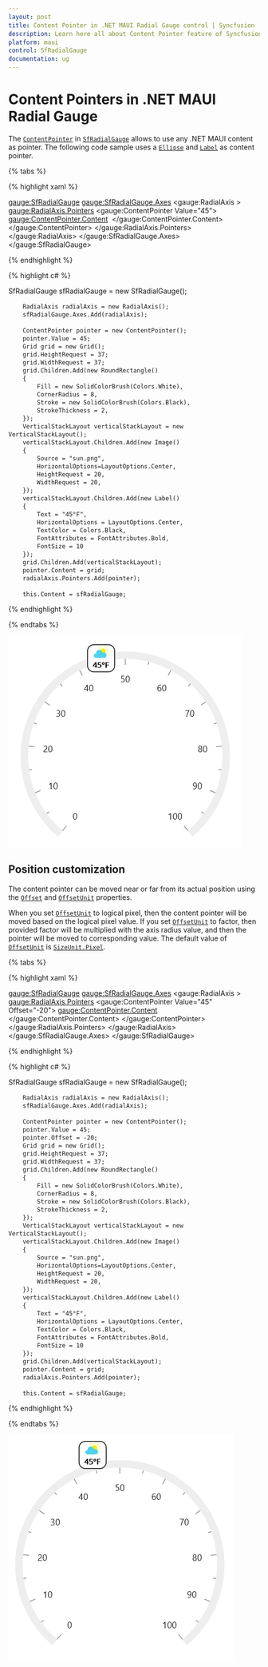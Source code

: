 ```yaml
---
layout: post
title: Content Pointer in .NET MAUI Radial Gauge control | Syncfusion
description: Learn here all about Content Pointer feature of Syncfusion .NET MAUI Radial Gauge control with image, text pointer support and more.
platform: maui
control: SfRadialGauge
documentation: ug
---
```


# Content Pointers in .NET MAUI Radial Gauge

The [`ContentPointer`]() in [`SfRadialGauge`]() allows to use any .NET MAUI content as pointer. The following code sample uses a [`Ellipse`]() and [`Label`]() as content pointer.

{% tabs %}

{% highlight xaml %}

 <gauge:SfRadialGauge>
                <gauge:SfRadialGauge.Axes>
                    <gauge:RadialAxis >
                        <gauge:RadialAxis.Pointers>
                            <gauge:ContentPointer  Value="45">
                                <gauge:ContentPointer.Content>
                                    <Grid HeightRequest="37" WidthRequest="37" >
                                        <RoundRectangle  Fill="White"
                                                         CornerRadius="8"
                                                         Stroke="Black" StrokeThickness="2" />
                                        <VerticalStackLayout>
                                            <Image Source="sun.png" HeightRequest="20" WidthRequest="20"
                                                   HorizontalOptions="Center"/>
                                            <Label Text="45°F" HorizontalOptions="Center"
                                                   TextColor="Black" FontAttributes="Bold"
                                                   FontSize="10"/>
                                        </VerticalStackLayout>
                                    </Grid>
                                </gauge:ContentPointer.Content>
                            </gauge:ContentPointer>
                        </gauge:RadialAxis.Pointers>
                    </gauge:RadialAxis>
                </gauge:SfRadialGauge.Axes>
            </gauge:SfRadialGauge>

{% endhighlight %}

{% highlight c# %}

SfRadialGauge sfRadialGauge = new SfRadialGauge();

        RadialAxis radialAxis = new RadialAxis();
        sfRadialGauge.Axes.Add(radialAxis);

        ContentPointer pointer = new ContentPointer();
        pointer.Value = 45;
        Grid grid = new Grid();
        grid.HeightRequest = 37;
        grid.WidthRequest = 37;
        grid.Children.Add(new RoundRectangle()
        {
            Fill = new SolidColorBrush(Colors.White),
            CornerRadius = 8,
            Stroke = new SolidColorBrush(Colors.Black),
            StrokeThickness = 2,
        });
        VerticalStackLayout verticalStackLayout = new VerticalStackLayout();
        verticalStackLayout.Children.Add(new Image()
        {
            Source = "sun.png",
            HorizontalOptions=LayoutOptions.Center,
            HeightRequest = 20,
            WidthRequest = 20,
        });
        verticalStackLayout.Children.Add(new Label()
        {
            Text = "45°F",
            HorizontalOptions = LayoutOptions.Center,
            TextColor = Colors.Black,
            FontAttributes = FontAttributes.Bold,
            FontSize = 10
        });
        grid.Children.Add(verticalStackLayout);
        pointer.Content = grid;
        radialAxis.Pointers.Add(pointer);

        this.Content = sfRadialGauge;

{% endhighlight %}

{% endtabs %}

![.NET MAUI Radial Gauge Content Pointer](images/marker-pointers/maui-radial-gauge-content-pointer.PNG)

## Position customization

The content pointer can be moved near or far from its actual position using the [`Offset`]() and [`OffsetUnit`]() properties.

When you set [`OffsetUnit`]() to logical pixel, then the content pointer will be moved based on the logical pixel value. If you set [`OffsetUnit`]() to factor, then provided factor will be multiplied with the axis radius value, and then the pointer will be moved to corresponding value. The default value of [`OffsetUnit`]() is [`SizeUnit.Pixel`]().

{% tabs %}

{% highlight xaml %}

 <gauge:SfRadialGauge>
                <gauge:SfRadialGauge.Axes>
                    <gauge:RadialAxis >
                        <gauge:RadialAxis.Pointers>
                            <gauge:ContentPointer  Value="45" Offset="-20">
                                <gauge:ContentPointer.Content>
                                    <Grid HeightRequest="37" WidthRequest="37" >
                                        <RoundRectangle  Fill="White"
                                                         CornerRadius="8"
                                                         Stroke="Black" StrokeThickness="2" />
                                        <VerticalStackLayout>
                                            <Image Source="sun.png" HeightRequest="20" WidthRequest="20"
                                                   HorizontalOptions="Center"/>
                                            <Label Text="45°F" HorizontalOptions="Center"
                                                   TextColor="Black" FontAttributes="Bold"
                                                   FontSize="10"/>
                                        </VerticalStackLayout>
                                    </Grid>
                                </gauge:ContentPointer.Content>
                            </gauge:ContentPointer>
                        </gauge:RadialAxis.Pointers>
                    </gauge:RadialAxis>
                </gauge:SfRadialGauge.Axes>
            </gauge:SfRadialGauge>

{% endhighlight %}

{% highlight c# %}

SfRadialGauge sfRadialGauge = new SfRadialGauge();

        RadialAxis radialAxis = new RadialAxis();
        sfRadialGauge.Axes.Add(radialAxis);

        ContentPointer pointer = new ContentPointer();
        pointer.Value = 45;
        pointer.Offset = -20;        
        Grid grid = new Grid();
        grid.HeightRequest = 37;
        grid.WidthRequest = 37;
        grid.Children.Add(new RoundRectangle()
        {
            Fill = new SolidColorBrush(Colors.White),
            CornerRadius = 8,
            Stroke = new SolidColorBrush(Colors.Black),
            StrokeThickness = 2,
        });
        VerticalStackLayout verticalStackLayout = new VerticalStackLayout();
        verticalStackLayout.Children.Add(new Image()
        {
            Source = "sun.png",
            HorizontalOptions=LayoutOptions.Center,
            HeightRequest = 20,
            WidthRequest = 20,
        });
        verticalStackLayout.Children.Add(new Label()
        {
            Text = "45°F",
            HorizontalOptions = LayoutOptions.Center,
            TextColor = Colors.Black,
            FontAttributes = FontAttributes.Bold,
            FontSize = 10
        });
        grid.Children.Add(verticalStackLayout);
        pointer.Content = grid;
        radialAxis.Pointers.Add(pointer);

        this.Content = sfRadialGauge;

{% endhighlight %}

{% endtabs %}

![.NET MAUI Radial Gauge Content Pointer](images/marker-pointers/maui-radial-gauge-content-pointer_offset.PNG)

